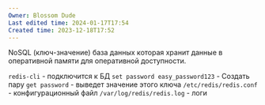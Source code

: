 ```yaml
---
Owner: Blossom Dude
Last edited time: 2024-01-17T17:54
Created time: 2023-12-18T17:52
---
```

NoSQL (ключ-значение) база данных которая хранит данные в оперативной памяти для оперативной доступности.

`redis-cli` - подключится к БД
`set password easy_password123` - Создать пару
`get password` - выведет значение этого ключа
`/etc/redis/redis.conf` - конфигурационный файл
`/var/log/redis/redis.log` - логи